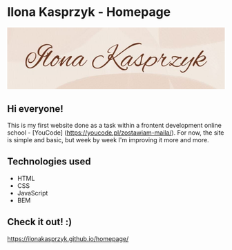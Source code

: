 # Ilona Kasprzyk - Homepage
![Ilona](https://github.com/IlonaKasprzyk/homepage/blob/main/images/readme_image.JPG)
## Hi everyone!
This is my first website done as a task within a frontent development online school - [YouCode] (https://youcode.pl/zostawiam-maila/). 
For now, the site is simple and basic, but week by week I'm improving it more and more.
## Technologies used
- HTML
- CSS
- JavaScript
- BEM
## Check it out! :)
https://ilonakasprzyk.github.io/homepage/

